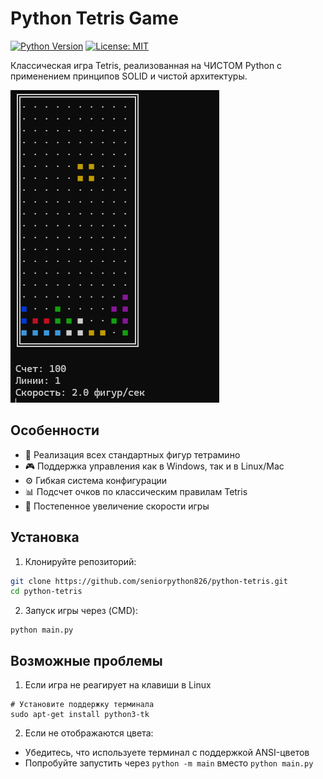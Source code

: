# Python Tetris Game

[![Python Version](https://img.shields.io/badge/python-3.7+-blue.svg)](https://www.python.org/downloads/)
[![License: MIT](https://img.shields.io/badge/License-MIT-yellow.svg)](https://opensource.org/licenses/MIT)

Классическая игра Tetris, реализованная на ЧИСТОМ Python с применением принципов SOLID и чистой архитектуры.

![Tetris Game Screenshot](./screenshot.png)

## Особенности

- 🧩 Реализация всех стандартных фигур тетрамино
- 🎮 Поддержка управления как в Windows, так и в Linux/Mac
- ⚙️ Гибкая система конфигурации
- 📊 Подсчет очков по классическим правилам Tetris
- 🚀 Постепенное увеличение скорости игры

## Установка

1. Клонируйте репозиторий:
```bash
git clone https://github.com/seniorpython826/python-tetris.git
cd python-tetris
```

2. Запуск игры через (CMD):

```
python main.py
```


## Возможные проблемы

1. Если игра не реагирует на клавиши в Linux

```
# Установите поддержку терминала
sudo apt-get install python3-tk
```

2. Если не отображаются цвета:
- Убедитесь, что используете терминал с поддержкой ANSI-цветов
- Попробуйте запустить через ```python -m main``` вместо ``` python main.py ```